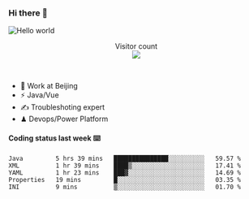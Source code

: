 ### Hi there 👋

<img src="https://raw.githubusercontent.com/sagar-viradiya/sagar-viradiya/master/resources/banner.png" alt="Hello world">
<p align="center"> 
  Visitor count<br/>
  <img src="https://profile-counter.glitch.me/youszoe/count.svg" />
</p>
<br/>

- 🍻 Work at Beijing 
- ⚡  Java/Vue
- ✍️  Troubleshoting expert
- ♟  Devops/Power Platform 

#### Coding status last week ⌨️

<!--START_SECTION:waka-->
```text
Java         5 hrs 39 mins   ███████████████░░░░░░░░░░   59.57 % 
XML          1 hr 39 mins    ████▒░░░░░░░░░░░░░░░░░░░░   17.41 % 
YAML         1 hr 23 mins    ███▓░░░░░░░░░░░░░░░░░░░░░   14.69 % 
Properties   19 mins         █░░░░░░░░░░░░░░░░░░░░░░░░   03.35 % 
INI          9 mins          ▒░░░░░░░░░░░░░░░░░░░░░░░░   01.70 % 
```
<!--END_SECTION:waka-->

<br/>
<center><img src="http://ghchart.rshah.org/409ba5/yousazoe" alt="" /></center>


